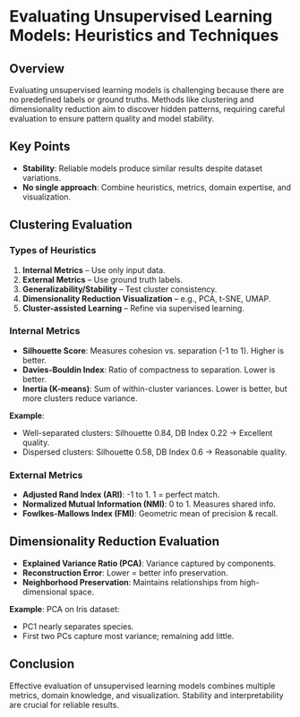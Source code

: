 # Evaluating Unsupervised Learning Models: Heuristics and Techniques

## Overview
Evaluating unsupervised learning models is challenging because there are no predefined labels or ground truths. Methods like clustering and dimensionality reduction aim to discover hidden patterns, requiring careful evaluation to ensure pattern quality and model stability.

## Key Points
- **Stability**: Reliable models produce similar results despite dataset variations.
- **No single approach**: Combine heuristics, metrics, domain expertise, and visualization.

## Clustering Evaluation

### Types of Heuristics
1. **Internal Metrics** – Use only input data.
2. **External Metrics** – Use ground truth labels.
3. **Generalizability/Stability** – Test cluster consistency.
4. **Dimensionality Reduction Visualization** – e.g., PCA, t-SNE, UMAP.
5. **Cluster-assisted Learning** – Refine via supervised learning.

### Internal Metrics
- **Silhouette Score**: Measures cohesion vs. separation (-1 to 1). Higher is better.
- **Davies-Bouldin Index**: Ratio of compactness to separation. Lower is better.
- **Inertia (K-means)**: Sum of within-cluster variances. Lower is better, but more clusters reduce variance.

**Example**:  
- Well-separated clusters: Silhouette 0.84, DB Index 0.22 → Excellent quality.  
- Dispersed clusters: Silhouette 0.58, DB Index 0.6 → Reasonable quality.

### External Metrics
- **Adjusted Rand Index (ARI)**: -1 to 1. 1 = perfect match.
- **Normalized Mutual Information (NMI)**: 0 to 1. Measures shared info.
- **Fowlkes-Mallows Index (FMI)**: Geometric mean of precision & recall.

## Dimensionality Reduction Evaluation
- **Explained Variance Ratio (PCA)**: Variance captured by components.
- **Reconstruction Error**: Lower = better info preservation.
- **Neighborhood Preservation**: Maintains relationships from high-dimensional space.

**Example**: PCA on Iris dataset:  
- PC1 nearly separates species.  
- First two PCs capture most variance; remaining add little.

## Conclusion
Effective evaluation of unsupervised learning models combines multiple metrics, domain knowledge, and visualization. Stability and interpretability are crucial for reliable results.
